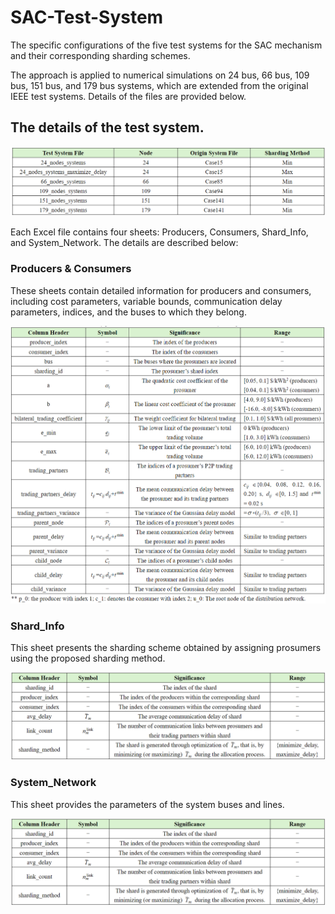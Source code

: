 # SAC-Test-System
The specific configurations of the five test systems for the SAC mechanism and their corresponding sharding schemes.

The approach is applied to numerical simulations on 24 bus, 66 bus, 109 bus, 151 bus, and 179 bus systems, which are extended from the original IEEE test systems. Details of the files are provided below.
## The details of the test system.
<div align="center">
  <img src = "/IMG/img1.png"/>
</div> 

Each Excel file contains four sheets: Producers, Consumers, Shard_Info, and System_Network. The details are described below:

### Producers & Consumers
These sheets contain detailed information for producers and consumers, including cost parameters, variable bounds, communication delay parameters, indices, and the buses to which they belong.
<div align="center">
  <img src = "/IMG/img5.png"/>
</div> 

### Shard_Info
This sheet presents the sharding scheme obtained by assigning prosumers using the proposed sharding method.
<div align="center">
  <img src = "/IMG/img3.png"/>
</div> 

### System_Network
This sheet provides the parameters of the system buses and lines.
<div align="center">
  <img src = "/IMG/img3.png"/>
</div> 
